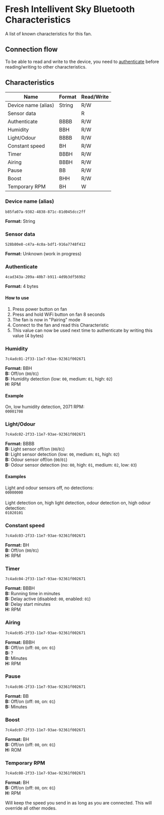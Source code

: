 # Fresh Intellivent Sky Bluetooth Characteristics

A list of known characteristics for this fan.

## Connection flow

To be able to read and write to the device, you need to [authenticate](#Authenticate) before reading/writing to other characteristics.

## Characteristics

| Name                | Format | Read/Write |
|---------------------|--------|------------|
| Device name (alias) | String | R/W        |
| Sensor data         |        | R          |
| Authenticate        | BBBB   | R/W        |
| Humidity            | BBH    | R/W        |
| Light/Odour         | BBBB   | R/W        |
| Constant speed      | BH     | R/W        |
| Timer               | BBBH   | R/W        |
| Airing              | BBBH   | R/W        |
| Pause               | BB     | R/W        |
| Boost               | BHH    | R/W        |
| Temporary RPM       | BH     | W          |

### Device name (alias)
```
b85fa07a-9382-4838-871c-81d045dcc2ff
```
**Format:** String


### Sensor data
```
528b80e8-c47a-4c0a-bdf1-916a7748f412
```
**Format:** Unknown (work in progress)


### Authenticate
```
4cad343a-209a-40b7-b911-4d9b3df569b2
```
**Format:** 4 bytes
#### How to use
1. Press power button on fan
2. Press and hold WiFi button on fan 8 seconds
3. The fan is now in "Pairing" mode
4. Connect to the fan and read this Characteristic
5. This value can now be used next time to authenticate by writing this value (4 bytes)


### Humidity
```
7c4adc01-2f33-11e7-93ae-92361f002671
```
**Format:** BBH\
**B:** Off/on (`00`/`01`)\
**B:** Humidity detection (low: `00`, medium: `01`, high: `02`)\
**H:** RPM

#### Example
On, low humidity detection, 2071 RPM:\
`00001708`


### Light/Odour
```
7c4adc02-2f33-11e7-93ae-92361f002671
```
**Format:** BBBB\
**B:** Light sensor off/on (`00`/`01`)\
**B:** Light sensor detection (low: `00`, medium: `01`, high: `02`)\
**B:** Odour sensor off/on (`00`/`01`)\
**B:** Odour sensor detection (no: `00`, high: `01`, medium: `02`, low: `03`)

#### Examples
Light and odour sensors off, no detections:\
`00000000`\
\
Light detection on, high light detection, odour detection on, high odour detection:\
`01020101`


### Constant speed
```
7c4adc03-2f33-11e7-93ae-92361f002671
```
**Format:** BH\
**B:** Off/on (`00`/`01`)\
**H:** RPM


### Timer
```
7c4adc04-2f33-11e7-93ae-92361f002671
```
**Format:** BBBH\
**B:** Running time in minutes\
**B:** Delay active (disabled: `00`, enabled: `01`)\
**B:** Delay start minutes\
**H:** RPM


### Airing
```
7c4adc05-2f33-11e7-93ae-92361f002671
```
**Format:** BBBH\
**B:** Off/on (off: `00`, on: `01`)\
**B:** ?\
**B:** Minutes\
**H:** RPM


### Pause
```
7c4adc06-2f33-11e7-93ae-92361f002671
```
**Format:** BB\
**B:** Off/on (off: `00`, on: `01`)\
**B:** Minutes


### Boost
```
7c4adc07-2f33-11e7-93ae-92361f002671
```
**Format:** BH\
**B:** Off/on (off: `00`, on: `01`)\
**H:** ROM


### Temporary RPM
```
7c4adc08-2f33-11e7-93ae-92361f002671
```
**Format:** BH\
**B:** Off/on (off: `00`, on: `01`)\
**H:** RPM

Will keep the speed you send in as long as you are connected. This will override all other modes.
